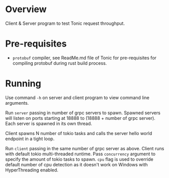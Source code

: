 # Overview

Client & Server program to test Tonic request throughput.

# Pre-requisites

- `protobuf` compiler, see ReadMe.md file of Tonic for pre-requisites for compiling protobuf during rust build process.

# Running

Use command `-h` on server and client program to view command line arguments.

Run `server` passing in number of grpc servers to spawn. Spawned servers will listen on ports starting at 18888 to (18888 + number of grpc server). Each server is spawned in its own thread.

Client spawns N number of tokio tasks and calls the server hello world endpoint in a tight loop.

Run `client` passing in the same number of grpc server as above. Client runs with default tokio multi-threaded runtime. Pass `concurrency` argument to specify the amount of tokio tasks to spawn. `cpu` flag is used to override default number of cpu detection as it doesn't work on Windows with HyperThreading enabled.